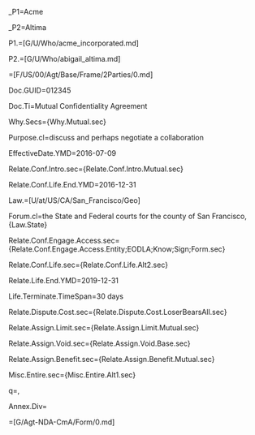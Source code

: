 _P1=Acme

_P2=Altima

P1.=[G/U/Who/acme_incorporated.md]

P2.=[G/U/Who/abigail_altima.md]

=[F/US/00/Agt/Base/Frame/2Parties/0.md]

Doc.GUID=012345

Doc.Ti=Mutual Confidentiality Agreement

Why.Secs={Why.Mutual.sec}

Purpose.cl=discuss and perhaps negotiate a collaboration

EffectiveDate.YMD=2016-07-09

Relate.Conf.Intro.sec={Relate.Conf.Intro.Mutual.sec}

Relate.Conf.Life.End.YMD=2016-12-31

Law.=[U/at/US/CA/San_Francisco/Geo]

Forum.cl=the State and Federal courts for the county of San Francisco, {Law.State}

Relate.Conf.Engage.Access.sec={Relate.Conf.Engage.Access.Entity;EODLA;Know;Sign;Form.sec}

Relate.Conf.Life.sec={Relate.Conf.Life.Alt2.sec}

Relate.Life.End.YMD=2019-12-31

Life.Terminate.TimeSpan=30 days

Relate.Dispute.Cost.sec={Relate.Dispute.Cost.LoserBearsAll.sec}

Relate.Assign.Limit.sec={Relate.Assign.Limit.Mutual.sec}

Relate.Assign.Void.sec={Relate.Assign.Void.Base.sec}

Relate.Assign.Benefit.sec={Relate.Assign.Benefit.Mutual.sec}

Misc.Entire.sec={Misc.Entire.Alt1.sec}

q=,

Annex.Div=</i>

=[G/Agt-NDA-CmA/Form/0.md]